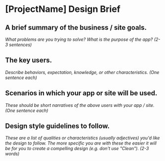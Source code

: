 # [ProjectName] Design Brief

## A brief summary of the business / site goals.
*What problems are you trying to solve? What is the purpose of the app? (2-3 sentences)*

## The key users.
*Describe behaviors, expectation, knowledge, or other characteristics. (One sentence each)*

## Scenarios in which your app or site will be used.
*These should be short narratives of the above users with your app / site. (One sentence each)*

## Design style guidelines to follow.
*These are a list of qualities or characteristics (usually adjectives) you'd like the design to follow. The more specific you are with these the easier it will be for you to create a compelling design (e.g. don't use "Clean"). (2-3 words)*
